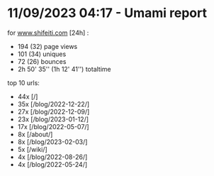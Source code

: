 # 11/09/2023 04:17 - Umami report
for www.shifeiti.com [24h] :

 - 194 (32) page views
 - 101 (34) uniques
 - 72 (26) bounces
 - 2h 50' 35'' (1h 12' 41'') totaltime


top 10 urls:
 - 44x [/]
 - 35x [/blog/2022-12-22/]
 - 27x [/blog/2022-12-09/]
 - 23x [/blog/2023-01-12/]
 - 17x [/blog/2022-05-07/]
 - 8x [/about/]
 - 8x [/blog/2023-02-03/]
 - 5x [/wiki/]
 - 4x [/blog/2022-08-26/]
 - 4x [/blog/2022-05-24/]


